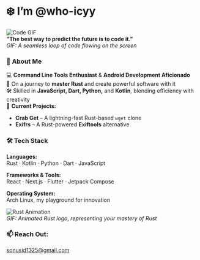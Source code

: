 # ❄️ **I’m @who-icyy**  

![Code GIF](https://media.giphy.com/media/JIX9t2j0ZTN9S/giphy.gif)  
**"The best way to predict the future is to code it."**  
*GIF: A seamless loop of code flowing on the screen*

### 🚀 **About Me**  
💻 **Command Line Tools Enthusiast** & **Android Development Aficionado**  
🦀 On a journey to **master Rust** and create powerful software with it  
🛠️ Skilled in **JavaScript, Dart, Python,** and **Kotlin**, blending efficiency with creativity  
🔐 **Current Projects:**  
- **Crab Get** – A lightning-fast Rust-based `wget` clone  
- **Exifrs** – A Rust-powered **Exiftools** alternative  

### 🛠️ **Tech Stack**  
**Languages:**  
Rust · Kotlin · Python · Dart · JavaScript  

**Frameworks & Tools:**  
React · Next.js · Flutter · Jetpack Compose  

**Operating System:**  
Arch Linux, my playground for innovation  

![Rust Animation](https://media.giphy.com/media/26FL2gX02yGT0XgYc/giphy.gif)  
*GIF: Animated Rust logo, representing your mastery of Rust*

### 📫 **Reach Out:**  
[sonusid1325@gmail.com](mailto:sonusid1325@gmail.com)

